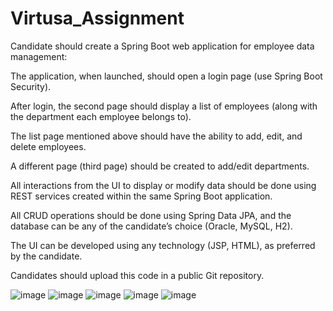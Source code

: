 # Virtusa_Assignment

Candidate should create a Spring Boot web application for employee data management:

The application, when launched, should open a login page (use Spring Boot Security).

After login, the second page should display a list of employees (along with the department each employee belongs to).

The list page mentioned above should have the ability to add, edit, and delete employees.

A different page (third page) should be created to add/edit departments.

All interactions from the UI to display or modify data should be done using REST services created within the same Spring Boot application.

All CRUD operations should be done using Spring Data JPA, and the database can be any of the candidate’s choice (Oracle, MySQL, H2).

The UI can be developed using any technology (JSP, HTML), as preferred by the candidate.

Candidates should upload this code in a public Git repository.


![image](https://github.com/user-attachments/assets/fd4e5b95-302e-4d1b-a1d0-21fbac566422)
![image](https://github.com/user-attachments/assets/49afa4ea-d85c-4197-b84d-170760930706)
![image](https://github.com/user-attachments/assets/fda8a04d-ff65-49dc-8c21-34efc8a1613f)
![image](https://github.com/user-attachments/assets/fe529430-fa3d-4199-b373-e01a48c596f6)
![image](https://github.com/user-attachments/assets/2aa82402-71dd-4d4c-807e-4df0d20dbb91)




